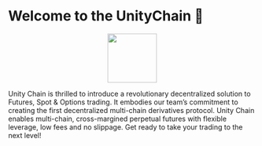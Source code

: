 # Welcome to the UnityChain 👋

<p align="center">
   <img src="https://avatars.githubusercontent.com/u/120984294?s=200&v=4" width="100" height="100">
</p>

Unity Chain is thrilled to introduce a revolutionary decentralized solution to Futures, Spot & Options trading. It embodies our team’s commitment to creating the first decentralized multi-chain derivatives protocol. Unity Chain enables multi-chain, cross-margined perpetual futures with flexible leverage, low fees and no slippage. Get ready to take your trading to the next level!
